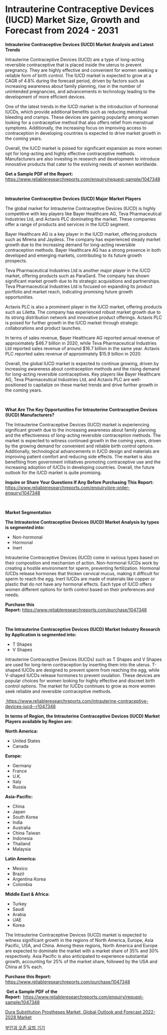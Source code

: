 <p><h1>Intrauterine Contraceptive Devices (IUCD) Market Size, Growth and Forecast from 2024 - 2031</h1></p><p><strong>Intrauterine Contraceptive Devices (IUCD) Market Analysis and Latest Trends</strong></p>
<p><p>Intrauterine Contraceptive Devices (IUCD) are a type of long-acting reversible contraceptive that is placed inside the uterus to prevent pregnancy. They are highly effective and convenient for women seeking a reliable form of birth control. The IUCD market is expected to grow at a CAGR of 4.8% during the forecast period, driven by factors such as increasing awareness about family planning, rise in the number of unintended pregnancies, and advancements in technology leading to the development of more efficient devices.</p><p>One of the latest trends in the IUCD market is the introduction of hormonal IUCDs, which provide additional benefits such as reducing menstrual bleeding and cramps. These devices are gaining popularity among women looking for a contraceptive method that also offers relief from menstrual symptoms. Additionally, the increasing focus on improving access to contraception in developing countries is expected to drive market growth in the coming years.</p><p>Overall, the IUCD market is poised for significant expansion as more women opt for long-acting and highly effective contraceptive methods. Manufacturers are also investing in research and development to introduce innovative products that cater to the evolving needs of women worldwide.</p></p>
<p><strong>Get a Sample PDF of the Report:&nbsp;</strong> <a href="https://www.reliableresearchreports.com/enquiry/request-sample/1047348">https://www.reliableresearchreports.com/enquiry/request-sample/1047348</a></p>
<p>&nbsp;</p>
<p><strong>Intrauterine Contraceptive Devices (IUCD) Major Market Players</strong></p>
<p><p>The global market for Intrauterine Contraceptive Devices (IUCD) is highly competitive with key players like Bayer Healthcare AG, Teva Pharmaceutical Industries Ltd, and Actavis PLC dominating the market. These companies offer a range of products and services in the IUCD segment.</p><p>Bayer Healthcare AG is a key player in the IUCD market, offering products such as Mirena and Jaydess. The company has experienced steady market growth due to the increasing demand for long-acting reversible contraception methods. Bayer Healthcare AG has a strong presence in both developed and emerging markets, contributing to its future growth prospects.</p><p>Teva Pharmaceutical Industries Ltd is another major player in the IUCD market, offering products such as ParaGard. The company has shown significant market growth due to its strategic acquisitions and partnerships. Teva Pharmaceutical Industries Ltd is focused on expanding its product portfolio and market reach, indicating promising future growth opportunities.</p><p>Actavis PLC is also a prominent player in the IUCD market, offering products such as Liletta. The company has experienced robust market growth due to its strong distribution network and innovative product offerings. Actavis PLC is poised for further growth in the IUCD market through strategic collaborations and product launches.</p><p>In terms of sales revenue, Bayer Healthcare AG reported annual revenue of approximately $46.7 billion in 2020, while Teva Pharmaceutical Industries Ltd reported sales revenue of around $16.7 billion in the same year. Actavis PLC reported sales revenue of approximately $15.9 billion in 2020.</p><p>Overall, the global IUCD market is expected to continue growing, driven by increasing awareness about contraception methods and the rising demand for long-acting reversible contraceptives. Key players like Bayer Healthcare AG, Teva Pharmaceutical Industries Ltd, and Actavis PLC are well-positioned to capitalize on these market trends and drive further growth in the coming years.</p></p>
<p>&nbsp;</p>
<p><strong>What Are The Key Opportunities For Intrauterine Contraceptive Devices (IUCD) Manufacturers?</strong></p>
<p><p>The Intrauterine Contraceptive Devices (IUCD) market is experiencing significant growth due to the increasing awareness about family planning and the effectiveness of long-acting reversible contraception methods. The market is expected to witness continued growth in the coming years, driven by the growing demand for convenient and reliable birth control options. Additionally, technological advancements in IUCD design and materials are improving patient comfort and reducing side effects. The market is also benefiting from government initiatives promoting contraceptive use and the increasing adoption of IUCDs in developing countries. Overall, the future outlook for the IUCD market is quite promising.</p></p>
<p><strong>Inquire or Share Your Questions If Any Before Purchasing This Report:</strong> <a href="https://www.reliableresearchreports.com/enquiry/pre-order-enquiry/1047348">https://www.reliableresearchreports.com/enquiry/pre-order-enquiry/1047348</a></p>
<p>&nbsp;</p>
<p><strong>Market Segmentation</strong></p>
<p><strong>The Intrauterine Contraceptive Devices (IUCD) Market Analysis by types is segmented into:</strong></p>
<p><ul><li>Non-hormonal</li><li>Hormonal</li><li>Inert</li></ul></p>
<p><p>Intrauterine Contraceptive Devices (IUCD) come in various types based on their composition and mechanism of action. Non-hormonal IUCDs work by creating a hostile environment for sperm, preventing fertilization. Hormonal IUCDs release hormones that thicken cervical mucus, making it difficult for sperm to reach the egg. Inert IUCDs are made of materials like copper or plastic that do not have any hormonal effects. Each type of IUCD offers women different options for birth control based on their preferences and needs.</p></p>
<p><strong>Purchase this Report:&nbsp;</strong><a href="https://www.reliableresearchreports.com/purchase/1047348">https://www.reliableresearchreports.com/purchase/1047348</a></p>
<p>&nbsp;</p>
<p><strong>The Intrauterine Contraceptive Devices (IUCD) Market Industry Research by Application is segmented into:</strong></p>
<p><ul><li>T Shapes</li><li>V Shapes</li></ul></p>
<p><p>Intrauterine Contraceptive Devices (IUCDs) such as T Shapes and V Shapes are used for long-term contraception by inserting them into the uterus. T-shaped IUCDs are designed to prevent sperm from reaching the egg, while V-shaped IUCDs release hormones to prevent ovulation. These devices are popular choices for women looking for highly effective and discreet birth control options. The market for IUCDs continues to grow as more women seek reliable and reversible contraceptive methods.</p></p>
<p><a href="https://www.reliableresearchreports.com/intrauterine-contraceptive-devices-iucd--r1047348">&nbsp;https://www.reliableresearchreports.com/intrauterine-contraceptive-devices-iucd--r1047348</a></p>
<p><strong>In terms of Region, the Intrauterine Contraceptive Devices (IUCD) Market Players available by Region are:</strong></p>
<p>
    <p> <strong> North America: </strong>
        <ul>
            <li>United States</li>
            <li>Canada</li>
        </ul>
        </p> 
    <p> <strong> Europe: </strong>
        <ul>
            <li>Germany</li>
            <li>France</li>
            <li>U.K.</li>
            <li>Italy</li>
            <li>Russia</li>
        </ul>
        </p> 
    <p> <strong> Asia-Pacific: </strong>
        <ul>
            <li>China</li>
            <li>Japan</li>
            <li>South Korea</li>
            <li>India</li>
            <li>Australia</li>
            <li>China Taiwan</li>
            <li>Indonesia</li>
            <li>Thailand</li>
            <li>Malaysia</li>
        </ul>
        </p> 
    <p> <strong> Latin America: </strong>
        <ul>
            <li>Mexico</li>
            <li>Brazil</li>
            <li>Argentina Korea</li>
            <li>Colombia</li>
        </ul>
        </p> 
    <p> <strong> Middle East & Africa: </strong>
        <ul>
            <li>Turkey</li>
            <li>Saudi</li>
            <li>Arabia</li>
            <li>UAE</li>
            <li>Korea</li>
        </ul>
    </p>
    </p>
<p><p>The Intrauterine Contraceptive Devices (IUCD) market is expected to witness significant growth in the regions of North America, Europe, Asia Pacific, USA, and China. Among these regions, North America and Europe are expected to dominate the market with a market share of 35% and 30% respectively. Asia Pacific is also anticipated to experience substantial growth, accounting for 25% of the market share, followed by the USA and China at 5% each.</p></p>
<p><strong>Purchase this Report: </strong><a href="https://www.reliableresearchreports.com/purchase/1047348">https://www.reliableresearchreports.com/purchase/1047348</a></p>
<p>&nbsp;<strong>Get a Sample PDF of the Report:&nbsp;&nbsp;</strong><a href="https://www.reliableresearchreports.com/enquiry/request-sample/1047348">https://www.reliableresearchreports.com/enquiry/request-sample/1047348</a></p>
<p><strong></strong></p>
<p><p><a href="https://github.com/wybrqqeb6/Market-Research-Report-List-1/blob/main/dura-substitution-prostheses-market-global-outlook-and-forecast-2022-2028-market.md">Dura Substitution Prostheses Market, Global Outlook and Forecast 2022-2028 Market</a></p><p><a href="https://github.com/PercyHagernes9778/Market-Research-Report-List-2/blob/main/1003816126100.md">부인과 오존 요법 기기</a></p></p>